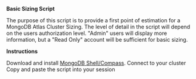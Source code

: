 **Basic Sizing Script**

The purpose of this script is to provide a first point of estimation for a MongoDB Atlas Cluster Sizing. The level of detail in the script will depend on the users authorization level. "Admin" users will display more information, but a "Read Only" account will be sufficient for basic sizing.

**Instructions**

Download and install [MongoDB Shell/Compass](https://www.mongodb.com/try/download/shell).
Connect to your cluster
Copy and paste the script into your session

